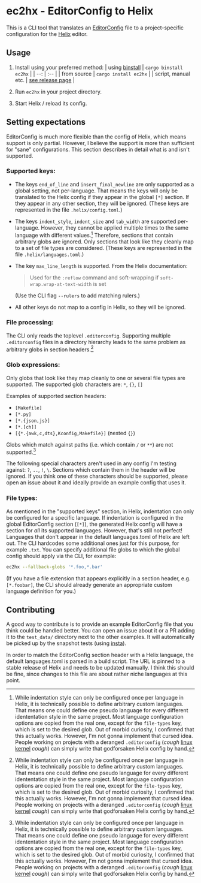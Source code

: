 # ec2hx - EditorConfig to Helix

This is a CLI tool that translates an [EditorConfig] file to a project-specific configuration for the [Helix] editor.

## Usage

1. Install using your preferred method:
   | using [binstall](https://github.com/cargo-bins/cargo-binstall) | `cargo binstall ec2hx` |
   | --: | :-- |
   | from source | `cargo install ec2hx` |
   | script, manual etc. | [see release page](https://github.com/senekor/ec2hx/releases/latest) |

2. Run `ec2hx` in your project directory.

3. Start Helix / reload its config.

## Setting expectations

EditorConfig is much more flexible than the config of Helix, which means support is only partial.
However, I believe the support is more than sufficient for "sane" configurations.
This section describes in detail what is and isn't supported.

### Supported keys:

- The keys `end_of_line` and `insert_final_newline` are only supported as a global setting, not per-language.
  That means the keys will only be translated to the Helix config if they appear in the global `[*]` section.
  If they appear in any other section, they will be ignored.
  (These keys are represented in the file `.helix/config.toml`.)

- The keys `indent_style`, `indent_size` and `tab_width` are supported per-language.
  However, they cannot be applied multiple times to the same language with different values.[^1]
  Therefore, sections that contain arbitrary globs are ignored.
  Only sections that look like they cleanly map to a set of file types are considered.
  (These keys are represented in the file `.helix/languages.toml`.)

- The key `max_line_length` is supported. From the Helix documentation:

  > Used for the `:reflow` command and soft-wrapping if `soft-wrap.wrap-at-text-width` is set

  (Use the CLI flag `--rulers` to add matching rulers.)

- All other keys do not map to a config in Helix, so they will be ignored.

### File processing:

The CLI only reads the toplevel `.editorconfig`.
Supporting multiple `.editorconfig` files in a directory hierarchy leads to the same problem as arbitrary globs in section headers.[^1]

### Glob expressions:

Only globs that look like they map cleanly to one or several file types are supported.
The supported glob characters are: `*`, `{}`, `[]`

Examples of supported section headers:
- `[Makefile]`
- `[*.py]`
- `[*.{json,js}]`
- `[*.[ch]]`
- `[{*.{awk,c,dts},Kconfig,Makefile}]` (nested `{}`)

Globs which match against paths (i.e. which contain `/` or `**`) are not supported.[^1]

The following special characters aren't used in any config I'm testing against: `?`, `..`, `!`, `\`.
Sections which contain them in the header will be ignored.
If you think one of these characters should be supported, please open an issue about it and ideally provide an example config that uses it.

### File types:

As mentioned in the "supported keys" section, in Helix, indentation can only be configured for a specific language.
If indentation is configured in the global EditorConfig section (`[*]`), the generated Helix config will have a section for _all_ its supported languages.
However, that's still not perfect!
Languages that don't appear in the default languages.toml of Helix are left out.
The CLI hardcodes some additional ones just for this purpose, for example `.txt`.
You can specify additional file globs to which the global config should apply via the CLI, for example:
```sh
ec2hx --fallback-globs '*.foo,*.bar'
```

(If you have a file extension that appears explicitly in a section header, e.g. `[*.foobar]`, the CLI should already generate an appropriate custom language definition for you.)

## Contributing

A good way to contribute is to provide an example EditorConfig file that you think could be handled better.
You can open an issue about it or a PR adding it to the `test_data/` directory next to the other examples.
It will automatically be picked up by the snapshot tests (using [insta](https://insta.rs/)).

In order to match the EditorConfig section header with a Helix language, the default languages.toml is parsed in a build script.
The URL is pinned to a stable release of Helix and needs to be updated manually.
I think this should be fine, since changes to this file are about rather niche languages at this point.

[^1]: While indentation style can only be configured once per language in Helix, it is technically possible to define arbitrary custom languages.
      That means one could define one pseudo language for every different idententation style in the same project.
      Most language configuration options are copied from the real one, except for the `file-types` key, which is set to the desired glob.
      Out of morbid curiosity, I confirmed that this actually works.
      However, I'm not gonna implement that cursed idea.
      People working on projects with a deranged `.editorconfig` (_cough_ [linux kernel](https://github.com/torvalds/linux/blob/7da9dfdd5a3dbfd3d2450d9c6a3d1d699d625c43/.editorconfig) _cough_) can simply write that godforsaken Helix config by hand.

[EditorConfig]: https://editorconfig.org/
[Helix]: https://helix-editor.com/
